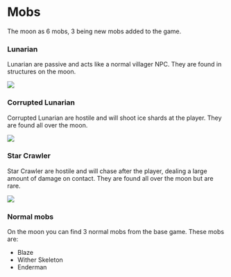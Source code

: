 # Mobs

The moon as 6 mobs, 3 being new mobs added to the game.

### Lunarian

Lunarian are passive and acts like a normal villager NPC. They are found in
structures on the moon.

<img src="https://cdn.jsdelivr.net/gh/Astralopedia/astralopedia-assets@master/images/ad_astra/05_23.46.02.avif" />

### Corrupted Lunarian

Corrupted Lunarian are hostile and will shoot ice shards at the player. They are
found all over the moon.

<img src="https://cdn.jsdelivr.net/gh/Astralopedia/astralopedia-assets@master/images/ad_astra/05_23.48.08.avif" />

### Star Crawler

Star Crawler are hostile and will chase after the player, dealing a large amount
of damage on contact. They are found all over the moon but are rare.

<img src="https://cdn.jsdelivr.net/gh/Astralopedia/astralopedia-assets@master/images/ad_astra/05_23.47.43.avif" />

### Normal mobs

On the moon you can find 3 normal mobs from the base game. These mobs are:

-   Blaze
-   Wither Skeleton
-   Enderman
